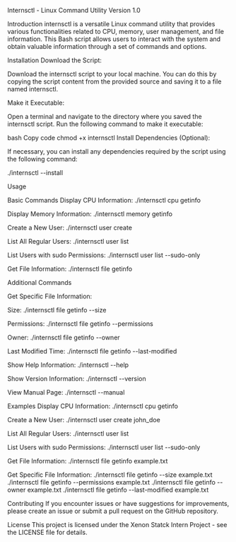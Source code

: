
Internsctl - Linux Command Utility
Version 1.0

Introduction
internsctl is a versatile Linux command utility that provides various functionalities related to CPU, memory, user management, and file information. This Bash script allows users to interact with the system and obtain valuable information through a set of commands and options.

Installation
Download the Script:

Download the internsctl script to your local machine. You can do this by copying the script content from the provided source and saving it to a file named internsctl.

Make it Executable:

Open a terminal and navigate to the directory where you saved the internsctl script. Run the following command to make it executable:

bash
Copy code
chmod +x internsctl
Install Dependencies (Optional):

If necessary, you can install any dependencies required by the script using the following command:


./internsctl --install

Usage

Basic Commands
Display CPU Information:
./internsctl cpu getinfo


Display Memory Information:
./internsctl memory getinfo

Create a New User:
./internsctl user create <username>


List All Regular Users:
./internsctl user list


List Users with sudo Permissions:
./internsctl user list --sudo-only


Get File Information:
./internsctl file getinfo <file-name>

Additional Commands

Get Specific File Information:

Size:
./internsctl file getinfo --size <file-name>

Permissions:
./internsctl file getinfo --permissions <file-name>

Owner:
./internsctl file getinfo --owner <file-name>


Last Modified Time:
./internsctl file getinfo --last-modified <file-name>


Show Help Information:
./internsctl --help

Show Version Information:
./internsctl --version

View Manual Page:
./internsctl --manual


Examples
Display CPU Information:
./internsctl cpu getinfo

Create a New User:
./internsctl user create john_doe

List All Regular Users:
./internsctl user list

List Users with sudo Permissions:
./internsctl user list --sudo-only

Get File Information:
./internsctl file getinfo example.txt

Get Specific File Information:
./internsctl file getinfo --size example.txt
./internsctl file getinfo --permissions example.txt
./internsctl file getinfo --owner example.txt
./internsctl file getinfo --last-modified example.txt


Contributing
If you encounter issues or have suggestions for improvements, please create an issue or submit a pull request on the GitHub repository.

License
This project is licensed under the Xenon Statck Intern Project - see the LICENSE file for details.

